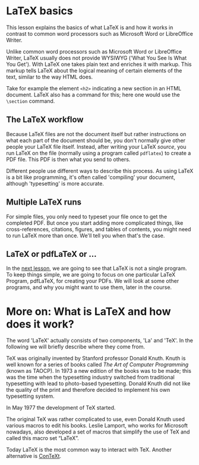 # LaTeX basics

<span
  class="summary">This lesson explains the basics of what LaTeX is and how it works in contrast to common word processors such as Microsoft Word or LibreOffice Writer.</span>

Unlike common word processors such as Microsoft Word or LibreOffice Writer, LaTeX
usually does not provide WYSIWYG ('What You See Is What You Get'). With LaTeX
one takes plain text and enriches it with markup. This markup tells LaTeX
about the logical meaning of certain elements of the text, similar to the way
HTML does.

Take for example the element `<h2>` indicating a new section in an HTML document.
LaTeX also has a command for this; here one would use the `\section` command.

## The LaTeX workflow

Because LaTeX files are not the document itself but rather instructions
on what each part of the document should be, you don't normally give other
people your LaTeX file itself. Instead, after writing your LaTeX _source_, you
run LaTeX on the file (normally using a program called `pdflatex`) to
create a PDF file. This PDF is then what you send to others.

Different people use different ways to describe this process. As using LaTeX
is a bit like programming, it's often called 'compiling' your document, although
'typesetting' is more accurate.

## Multiple LaTeX runs

For simple files, you only need to typeset your file once to get the completed
PDF. But once you start adding more complicated things, like cross-references,
citations, figures, and tables of contents, you might need to run LaTeX more
than once. We'll tell you when that's the case.

## LaTeX or pdfLaTeX or ...

In the [next lesson](../02), we are going to see that LaTeX is not a
single program. To keep things simple, we are going to focus on one particular
LaTeX Program, pdfLaTeX, for creating your PDFs. We will look at some other
programs, and why you might want to use them, later in the course.


# More on: What is LaTeX and how does it work?

The word 'LaTeX' actually consists of two components, 'La' and 'TeX'. In the
following we will briefly describe where they come from.

TeX was originally invented by Stanford professor Donald Knuth. Knuth is
well known for a series of books called *The Art of Computer Programming*
(known as TAOCP). In
1973 a new edition of the books was to be made; this was the time when the
typesetting industry switched from traditional typesetting with lead to
photo-based typesetting. Donald Knuth did not like the quality of the print and
therefore decided to implement his own typesetting system.

In May 1977 the development of TeX started.

The original TeX was rather complicated to use, even Donald Knuth used various
macros to edit his books. Leslie Lamport, who works for Microsoft nowadays, also
developed a set of macros that simplify the use of TeX and called this macro
set “LaTeX”.

Today LaTeX is the most common way to interact with TeX. Another alternative is
[ConTeXt](https://www.contextgarden.net/).